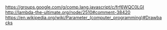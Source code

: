 https://groups.google.com/g/comp.lang.javascript/c/frf6WQC0LGI
http://lambda-the-ultimate.org/node/2510#comment-38420
https://en.wikipedia.org/wiki/Parameter_(computer_programming)#Drawbacks
